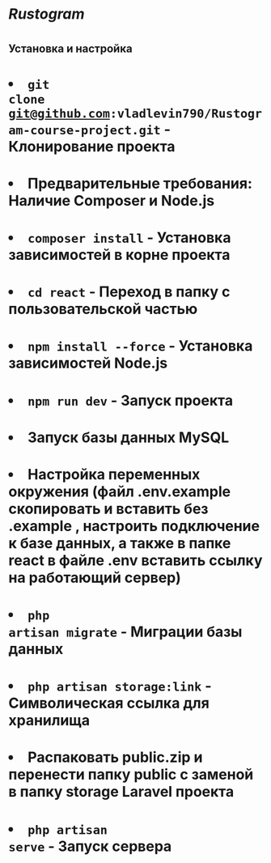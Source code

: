 #    <h1><i style="font-style: bold;">Rustogram</i></h1>
#    <h2>Установка и настройка</h2>
#    <ol>
#        <li><code>git clone git@github.com:vladlevin790/Rustogram-course-project.git</code> - Клонирование проекта</li>
#        <li> Предварительные требования: Наличие Composer и Node.js</li>
#        <li> <code>composer install</code> - Установка зависимостей в корне проекта</li>
#        <li> <code>cd react</code> - Переход в папку с пользовательской частью</li>
#        <li> <code>npm install --force</code> - Установка зависимостей Node.js</li>
#        <li> <code>npm run dev</code> - Запуск проекта</li>
#        <li> Запуск базы данных MySQL</li>
#        <li> Настройка переменных окружения (файл .env.example скопировать и вставить без .example , настроить подключение к базе данных, а также в папке react в файле .env вставить ссылку на работающий сервер)</li>
#        <li> <code>php artisan migrate</code> - Миграции базы данных</li>
#        <li> <code>php artisan storage:link</code> - Символическая ссылка для хранилища</li>
#        <li>Распаковать public.zip и перенести папку public с заменой в папку storage Laravel проекта</li>
#        <li><code>php artisan serve</code> - Запуск сервера</li>
#    </ol>
